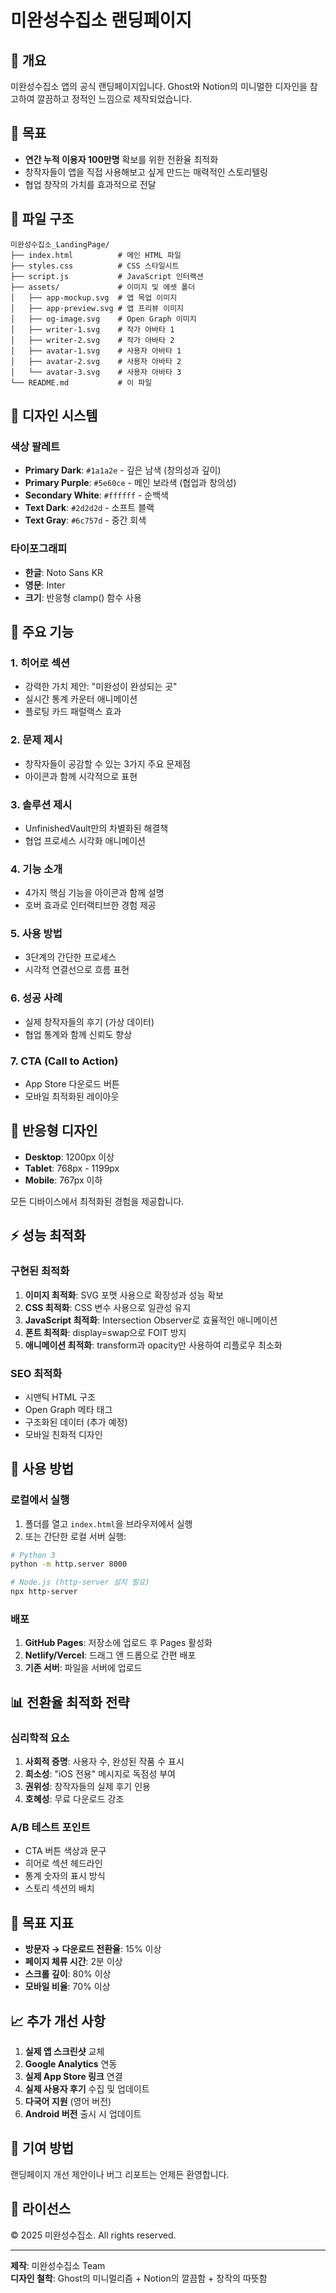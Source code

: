 # 미완성수집소 랜딩페이지

## 🎨 개요
미완성수집소 앱의 공식 랜딩페이지입니다. Ghost와 Notion의 미니멀한 디자인을 참고하여 깔끔하고 정적인 느낌으로 제작되었습니다.

## 🎯 목표
- **연간 누적 이용자 100만명** 확보를 위한 전환율 최적화
- 창작자들이 앱을 직접 사용해보고 싶게 만드는 매력적인 스토리텔링
- 협업 창작의 가치를 효과적으로 전달

## 📁 파일 구조
```
미완성수집소_LandingPage/
├── index.html          # 메인 HTML 파일
├── styles.css          # CSS 스타일시트
├── script.js           # JavaScript 인터랙션
├── assets/             # 이미지 및 에셋 폴더
│   ├── app-mockup.svg  # 앱 목업 이미지
│   ├── app-preview.svg # 앱 프리뷰 이미지
│   ├── og-image.svg    # Open Graph 이미지
│   ├── writer-1.svg    # 작가 아바타 1
│   ├── writer-2.svg    # 작가 아바타 2
│   ├── avatar-1.svg    # 사용자 아바타 1
│   ├── avatar-2.svg    # 사용자 아바타 2
│   └── avatar-3.svg    # 사용자 아바타 3
└── README.md           # 이 파일
```

## 🎨 디자인 시스템

### 색상 팔레트
- **Primary Dark**: `#1a1a2e` - 깊은 남색 (창의성과 깊이)
- **Primary Purple**: `#5e60ce` - 메인 보라색 (협업과 창의성)
- **Secondary White**: `#ffffff` - 순백색
- **Text Dark**: `#2d2d2d` - 소프트 블랙
- **Text Gray**: `#6c757d` - 중간 회색

### 타이포그래피
- **한글**: Noto Sans KR
- **영문**: Inter
- **크기**: 반응형 clamp() 함수 사용

## 🚀 주요 기능

### 1. 히어로 섹션
- 강력한 가치 제안: "미완성이 완성되는 곳"
- 실시간 통계 카운터 애니메이션
- 플로팅 카드 패럴랙스 효과

### 2. 문제 제시
- 창작자들이 공감할 수 있는 3가지 주요 문제점
- 아이콘과 함께 시각적으로 표현

### 3. 솔루션 제시
- UnfinishedVault만의 차별화된 해결책
- 협업 프로세스 시각화 애니메이션

### 4. 기능 소개
- 4가지 핵심 기능을 아이콘과 함께 설명
- 호버 효과로 인터랙티브한 경험 제공

### 5. 사용 방법
- 3단계의 간단한 프로세스
- 시각적 연결선으로 흐름 표현

### 6. 성공 사례
- 실제 창작자들의 후기 (가상 데이터)
- 협업 통계와 함께 신뢰도 향상

### 7. CTA (Call to Action)
- App Store 다운로드 버튼
- 모바일 최적화된 레이아웃

## 📱 반응형 디자인
- **Desktop**: 1200px 이상
- **Tablet**: 768px - 1199px
- **Mobile**: 767px 이하

모든 디바이스에서 최적화된 경험을 제공합니다.

## ⚡ 성능 최적화

### 구현된 최적화
1. **이미지 최적화**: SVG 포맷 사용으로 확장성과 성능 확보
2. **CSS 최적화**: CSS 변수 사용으로 일관성 유지
3. **JavaScript 최적화**: Intersection Observer로 효율적인 애니메이션
4. **폰트 최적화**: display=swap으로 FOIT 방지
5. **애니메이션 최적화**: transform과 opacity만 사용하여 리플로우 최소화

### SEO 최적화
- 시맨틱 HTML 구조
- Open Graph 메타 태그
- 구조화된 데이터 (추가 예정)
- 모바일 친화적 디자인

## 🔧 사용 방법

### 로컬에서 실행
1. 폴더를 열고 `index.html`을 브라우저에서 실행
2. 또는 간단한 로컬 서버 실행:
```bash
# Python 3
python -m http.server 8000

# Node.js (http-server 설치 필요)
npx http-server
```

### 배포
1. **GitHub Pages**: 저장소에 업로드 후 Pages 활성화
2. **Netlify/Vercel**: 드래그 앤 드롭으로 간편 배포
3. **기존 서버**: 파일을 서버에 업로드

## 📊 전환율 최적화 전략

### 심리학적 요소
1. **사회적 증명**: 사용자 수, 완성된 작품 수 표시
2. **희소성**: "iOS 전용" 메시지로 독점성 부여
3. **권위성**: 창작자들의 실제 후기 인용
4. **호혜성**: 무료 다운로드 강조

### A/B 테스트 포인트
- CTA 버튼 색상과 문구
- 히어로 섹션 헤드라인
- 통계 숫자의 표시 방식
- 스토리 섹션의 배치

## 🎯 목표 지표
- **방문자 → 다운로드 전환율**: 15% 이상
- **페이지 체류 시간**: 2분 이상
- **스크롤 깊이**: 80% 이상
- **모바일 비율**: 70% 이상

## 📈 추가 개선 사항
1. **실제 앱 스크린샷** 교체
2. **Google Analytics** 연동
3. **실제 App Store 링크** 연결
4. **실제 사용자 후기** 수집 및 업데이트
5. **다국어 지원** (영어 버전)
6. **Android 버전** 출시 시 업데이트

## 🤝 기여 방법
랜딩페이지 개선 제안이나 버그 리포트는 언제든 환영합니다.

## 📝 라이선스
© 2025 미완성수집소. All rights reserved.

---

**제작**: 미완성수집소 Team  
**디자인 철학**: Ghost의 미니멀리즘 + Notion의 깔끔함 + 창작의 따뜻함